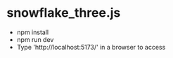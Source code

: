 # snowflake_three.js

- npm install
- npm run dev
- Type 'http://localhost:5173/' in a browser to access
